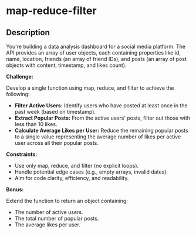 # map-reduce-filter

## Description

You're building a data analysis dashboard for a social media platform. The API provides an array of user objects, each containing properties like id, name, location, friends (an array of friend IDs), and posts (an array of post objects with content, timestamp, and likes count).

**Challenge:**

Develop a single function using map, reduce, and filter to achieve the following:

- **Filter Active Users:** Identify users who have posted at least once in the past week (based on timestamp).
- **Extract Popular Posts:** From the active users' posts, filter out those with less than 10 likes.
- **Calculate Average Likes per User:** Reduce the remaining popular posts to a single value representing the average number of likes per active user across all their popular posts.

**Constraints:**

- Use only map, reduce, and filter (no explicit loops).
- Handle potential edge cases (e.g., empty arrays, invalid dates).
- Aim for code clarity, efficiency, and readability.

**Bonus:**

Extend the function to return an object containing:

- The number of active users.
- The total number of popular posts.
- The average likes per user.
